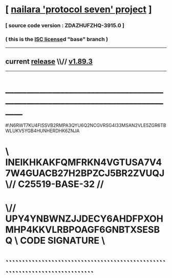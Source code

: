 
# [ [nailara 'protocol seven' project](http://nailara.network/) ]

### [ source code version : ZDAZHUFZHQ-3915.0 ]

### ( this is the [ISC license](license)d "base" branch )
---
## current [release](https://github.com/nailara-technologies/protocol-7/releases) \\\\// [v1.89.3](https://github.com/nailara-technologies/protocol-7/releases/tag/v1.89.3)
---
# ______________________________________________________________________________
#\\N6RWT7KU4FISSVB2RMPA3QYU6Q2NCGVRSG4I33MSAN2VLE5ZGR6TBWLUKV5YGB4HUNHERDHK6ZNJA
# \\ INEIKHKAKFQMFRKN4VGTUSA7V47W4GUACB27H2BPZCJ5BR2ZVUQJ \\// C25519-BASE-32 //
#  \\// UPY4YNBWNZJJDECY6AHDFPXOHMHP4KKVLRBPOAGF6GNBTXSESBQ \\ CODE SIGNATURE \\
#   ````````````````````````````````````````````````````````````````````````````
